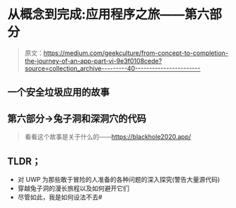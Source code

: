 # 从概念到完成:应用程序之旅——第六部分

> 原文：<https://medium.com/geekculture/from-concept-to-completion-the-journey-of-an-app-part-vi-9e3f0108cede?source=collection_archive---------40----------------------->

## 一个安全垃圾应用的故事

## 第六部分→兔子洞和深洞穴的代码

> 看看这个故事是关于什么的——https://blackhole2020.app/

## TLDR；

*   对 UWP 为那些敢于冒险的人准备的各种问题的深入探究(警告大量源代码)
*   穿越兔子洞的漫长旅程以及如何避开它们
*   尽管如此，我是如何设法不去#